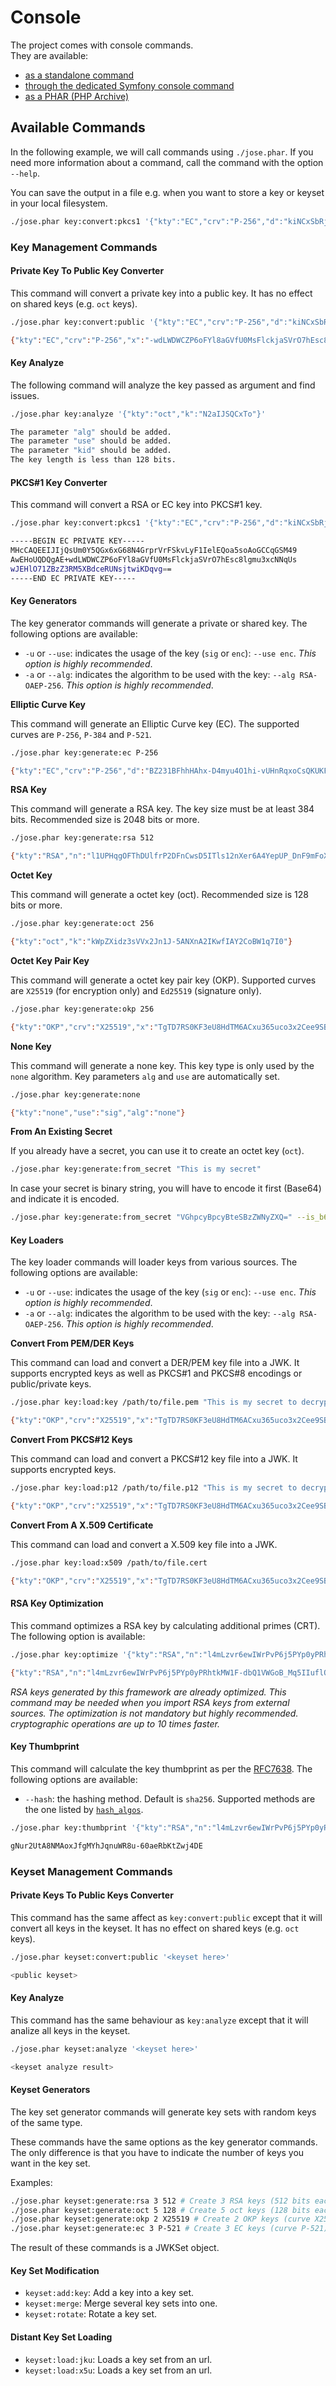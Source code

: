 # Console

The project comes with console commands.  
They are available:

* [as a standalone command](standalone.md)
* [through the dedicated Symfony console command](symfony-console.md)
* [as a PHAR \(PHP Archive\)](phar-application.md)

## Available Commands

In the following example, we will call commands using `./jose.phar`. If you need more information about a command, call the command with the option `--help`.

You can save the output in a file e.g. when you want to store a key or keyset in your local filesystem.

```bash
./jose.phar key:convert:pkcs1 '{"kty":"EC","crv":"P-256","d":"kiNCxSbRjlAbHrEbrwVKS8vIXUh6URChrmw","x":"-wdLWDWCZP6oFYl8aGVfU0MsFlckjaSVrO7hEsc8lgk","y":"rt8XDTalLMCRB5Tu9WQc2d0TOVwXXHkVDbI7cIig6r4"}' > key.pem
```

### Key Management Commands

#### Private Key To Public Key Converter

This command will convert a private key into a public key. It has no effect on shared keys \(e.g. `oct` keys\).

```bash
./jose.phar key:convert:public '{"kty":"EC","crv":"P-256","d":"kiNCxSbRjlAbHrEbrwVKS8vIXUh6URChrmw","x":"-wdLWDWCZP6oFYl8aGVfU0MsFlckjaSVrO7hEsc8lgk","y":"rt8XDTalLMCRB5Tu9WQc2d0TOVwXXHkVDbI7cIig6r4"}'

{"kty":"EC","crv":"P-256","x":"-wdLWDWCZP6oFYl8aGVfU0MsFlckjaSVrO7hEsc8lgk","y":"rt8XDTalLMCRB5Tu9WQc2d0TOVwXXHkVDbI7cIig6r4"}
```

#### Key Analyze

The following command will analyze the key passed as argument and find issues.

```bash
./jose.phar key:analyze '{"kty":"oct","k":"N2aIJSQCxTo"}'

The parameter "alg" should be added.
The parameter "use" should be added.
The parameter "kid" should be added.
The key length is less than 128 bits.
```

#### PKCS\#1 Key Converter

This command will convert a RSA or EC key into PKCS\#1 key.

```bash
./jose.phar key:convert:pkcs1 '{"kty":"EC","crv":"P-256","d":"kiNCxSbRjlAbHrEbrwVKS8vIXUh6URChrmw","x":"-wdLWDWCZP6oFYl8aGVfU0MsFlckjaSVrO7hEsc8lgk","y":"rt8XDTalLMCRB5Tu9WQc2d0TOVwXXHkVDbI7cIig6r4"}'

-----BEGIN EC PRIVATE KEY-----
MHcCAQEEIJIjQsUm0Y5QGx6xG68N4GrprVrFSkvLyF1IelEQoa5soAoGCCqGSM49
AwEHoUQDQgAE+wdLWDWCZP6oFYl8aGVfU0MsFlckjaSVrO7hEsc8lgmu3xcNNqUs
wJEHlO71ZBzZ3RM5XBdceRUNsjtwiKDqvg==
-----END EC PRIVATE KEY-----
```

#### Key Generators

The key generator commands will generate a private or shared key. The following options are available:

* `-u` or `--use`: indicates the usage of the key \(`sig` or `enc`\): `--use enc`. _This option is highly recommended_.
* `-a` or `--alg`: indicates the algorithm to be used with the key: `--alg RSA-OAEP-256`. _This option is highly recommended_.

**Elliptic Curve Key**

This command will generate an Elliptic Curve key \(EC\). The supported curves are `P-256`, `P-384` and `P-521`.

```bash
./jose.phar key:generate:ec P-256

{"kty":"EC","crv":"P-256","d":"BZ231BFhhHAhx-D4myu4O1hi-vUHnRqxoCsQKUKFNrA","x":"Tv5YeQuD1CWDbfre65kYX2Lq_MGnUq0Ek2yUFixy31M","y":"pj0FyoGaByyBlt5RbTHhBdgcC-S6cgxzLpxd6mGmsbM"}
```

**RSA Key**

This command will generate a RSA key. The key size must be at least 384 bits. Recommended size is 2048 bits or more.

```bash
./jose.phar key:generate:rsa 512

{"kty":"RSA","n":"l1UPHqgOFThDUlfrP2DFnCwsD5ITls12nXer6A4YepUP_DnF9mFoXCkyflA_TOJtFiZW6NXWOY0NdE3YjzT-qQ","e":"AQAB","d":"CxVvxg8I-QTl6WIHGN09m_KgR4Ora6Agz-ez74sYv-GONPD3yjEWeAavdOsGK8iJX4Pe1Qss52VKddeKRQ9LAQ","p":"xkR0kbThGGD8HYtfPUv5Ds1zE5LlQvYgBiv15eOk9ns","q":"w2Xk86kiaRhXWXM8XPJ5Tn6bdTT6thzoqazuIO53SCs","dp":"RCBLibGEUvMoTiKQtChByRNRQl2MR2j48gXy9W42Rbc","dq":"T0x5910LxwUG5hl7ROluy6lcI9wFZ4Uh80JoPdspc5M","qi":"Z73ha9Fmg6s-rgRbF0dG0QMd1aY9g1i8qnAxXp3JMus"}
```

**Octet Key**

This command will generate a octet key \(oct\). Recommended size is 128 bits or more.

```bash
./jose.phar key:generate:oct 256

{"kty":"oct","k":"kWpZXidz3sVVx2Jn1J-5ANXnA2IKwfIAY2CoBW1q7I0"}
```

**Octet Key Pair Key**

This command will generate a octet key pair key \(OKP\). Supported curves are `X25519` \(for encryption only\) and `Ed25519` \(signature only\).

```bash
./jose.phar key:generate:okp 256

{"kty":"OKP","crv":"X25519","x":"TgTD7RS0KF3eU8HdTM6ACxu365uco3x2Cee9SBXiu2I","d":"BypCXV7KUai-zrwrdoAmgnHX6Kosw0sVpDVPwrXoNKY"}
```

**None Key**

This command will generate a none key. This key type is only used by the `none` algorithm. Key parameters `alg` and `use` are automatically set.

```bash
./jose.phar key:generate:none

{"kty":"none","use":"sig","alg":"none"}
```

**From An Existing Secret**

If you already have a secret, you can use it to create an octet key \(`oct`\).

```bash
./jose.phar key:generate:from_secret "This is my secret"
```

In case your secret is binary string, you will have to encode it first \(Base64\) and indicate it is encoded.

```bash
./jose.phar key:generate:from_secret "VGhpcyBpcyBteSBzZWNyZXQ=" --is_b64
```

#### Key Loaders

The key loader commands will loader keys from various sources. The following options are available:

* `-u` or `--use`: indicates the usage of the key \(`sig` or `enc`\): `--use enc`. _This option is highly recommended_.
* `-a` or `--alg`: indicates the algorithm to be used with the key: `--alg RSA-OAEP-256`. _This option is highly recommended_.

**Convert From PEM/DER Keys**

This command can load and convert a DER/PEM key file into a JWK. It supports encrypted keys as well as PKCS\#1 and PKCS\#8 encodings or public/private keys.

```bash
./jose.phar key:load:key /path/to/file.pem "This is my secret to decrypt the key"

{"kty":"OKP","crv":"X25519","x":"TgTD7RS0KF3eU8HdTM6ACxu365uco3x2Cee9SBXiu2I","d":"BypCXV7KUai-zrwrdoAmgnHX6Kosw0sVpDVPwrXoNKY"}
```

**Convert From PKCS\#12 Keys**

This command can load and convert a PKCS\#12 key file into a JWK. It supports encrypted keys.

```bash
./jose.phar key:load:p12 /path/to/file.p12 "This is my secret to decrypt the key"

{"kty":"OKP","crv":"X25519","x":"TgTD7RS0KF3eU8HdTM6ACxu365uco3x2Cee9SBXiu2I","d":"BypCXV7KUai-zrwrdoAmgnHX6Kosw0sVpDVPwrXoNKY"}
```

**Convert From A X.509 Certificate**

This command can load and convert a X.509 key file into a JWK.

```bash
./jose.phar key:load:x509 /path/to/file.cert

{"kty":"OKP","crv":"X25519","x":"TgTD7RS0KF3eU8HdTM6ACxu365uco3x2Cee9SBXiu2I"}
```

#### RSA Key Optimization

This command optimizes a RSA key by calculating additional primes \(CRT\). The following option is available:

```bash
./jose.phar key:optimize '{"kty":"RSA","n":"l4mLzvr6ewIWrPvP6j5PYp0yPRhtkMW1F-dbQ1VWGoB_Mq5IIuflOo7W2ERyh71exUGkmvoesWL3zCtFIOnlxw","e":"AQAB","d":"lxh8oLq7el9QwNasL0JF4WwgJa7vwISB1v3Gj9LM8cpZPqXnPGPeoE5QAOUi1bJsIEqzHsR-rnLHsarlTfXMIQ"}'

{"kty":"RSA","n":"l4mLzvr6ewIWrPvP6j5PYp0yPRhtkMW1F-dbQ1VWGoB_Mq5IIuflOo7W2ERyh71exUGkmvoesWL3zCtFIOnlxw","e":"AQAB","d":"lxh8oLq7el9QwNasL0JF4WwgJa7vwISB1v3Gj9LM8cpZPqXnPGPeoE5QAOUi1bJsIEqzHsR-rnLHsarlTfXMIQ","p":"w0WuNlrO16rSPKHQn02FsOwzczlchC9ZpdS-00JKOr8","q":"xqn5LMfXwhWK-RGlXkSUHKCPb-SLKV8f8p41pDkjvvk","dp":"NGGAtfvt-FROSQ1vFQyKjEcQFhyRALRi6-UBu1HQ76k","dq":"kUqaO4_kUcNjogivwqOxFsauYIzq4dT6Dnx6iqJnbDE","qi":"TwJ4WOG0r1q6vZ13Kze2HPXtlnllyq9ZfClrVwovC_I"}
```

_RSA keys generated by this framework are already optimized. This command may be needed when you import RSA keys from external sources._ _The optimization is not mandatory but highly recommended. cryptographic operations are up to 10 times faster._

#### Key Thumbprint

This command will calculate the key thumbprint as per the [RFC7638](https://tools.ietf.org/html/rfc7638). The following options are available:

* `--hash`: the hashing method. Default is `sha256`. Supported methods are the one listed by [`hash_algos`](http://php.net/manual/en/function.hash-algos.php).

```bash
./jose.phar key:thumbprint '{"kty":"RSA","n":"l4mLzvr6ewIWrPvP6j5PYp0yPRhtkMW1F-dbQ1VWGoB_Mq5IIuflOo7W2ERyh71exUGkmvoesWL3zCtFIOnlxw","e":"AQAB","d":"lxh8oLq7el9QwNasL0JF4WwgJa7vwISB1v3Gj9LM8cpZPqXnPGPeoE5QAOUi1bJsIEqzHsR-rnLHsarlTfXMIQ","p":"xqn5LMfXwhWK-RGlXkSUHKCPb-SLKV8f8p41pDkjvvk","q":"w0WuNlrO16rSPKHQn02FsOwzczlchC9ZpdS-00JKOr8","dp":"kUqaO4_kUcNjogivwqOxFsauYIzq4dT6Dnx6iqJnbDE","dq":"NGGAtfvt-FROSQ1vFQyKjEcQFhyRALRi6-UBu1HQ76k","qi":"dkguRXkQcrvYbvFcnmGrcjIs36FJa-1dtd7QCRYHTBo"}'

gNur2UtA8NMAoxJfgMYhJqnuWR8u-60aeRbKtZwj4DE
```

### Keyset Management Commands

#### Private Keys To Public Keys Converter

This command has the same affect as `key:convert:public` except that it will convert all keys in the keyset. It has no effect on shared keys \(e.g. `oct` keys\).

```bash
./jose.phar keyset:convert:public '<keyset here>'

<public keyset>
```

#### Key Analyze

This command has the same behaviour as `key:analyze` except that it will analize all keys in the keyset.

```bash
./jose.phar keyset:analyze '<keyset here>'

<keyset analyze result>
```

#### Keyset Generators

The key set generator commands will generate key sets with random keys of the same type.

These commands have the same options as the key generator commands. The only difference is that you have to indicate the number of keys you want in the key set.

Examples:

```bash
./jose.phar keyset:generate:rsa 3 512 # Create 3 RSA keys (512 bits each)
./jose.phar keyset:generate:oct 5 128 # Create 5 oct keys (128 bits each)
./jose.phar keyset:generate:okp 2 X25519 # Create 2 OKP keys (curve X25519)
./jose.phar keyset:generate:ec 3 P-521 # Create 3 EC keys (curve P-521)
```

The result of these commands is a JWKSet object.

#### Key Set Modification

* `keyset:add:key`:         Add a key into a key set.
* `keyset:merge`:           Merge several key sets into one.
* `keyset:rotate`:          Rotate a key set.

#### Distant Key Set Loading

* `keyset:load:jku`:        Loads a key set from an url.
* `keyset:load:x5u`:        Loads a key set from an url.

